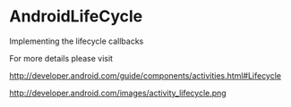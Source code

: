 AndroidLifeCycle
================

Implementing the lifecycle callbacks

For more details please visit 

http://developer.android.com/guide/components/activities.html#Lifecycle

http://developer.android.com/images/activity_lifecycle.png